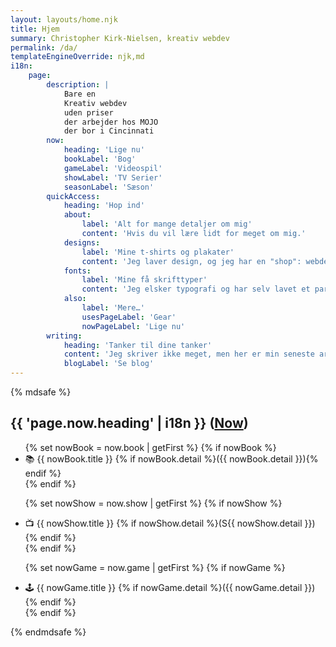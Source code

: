```yaml
---
layout: layouts/home.njk
title: Hjem
summary: Christopher Kirk-Nielsen, kreativ webdev
permalink: /da/
templateEngineOverride: njk,md
i18n:
    page:
        description: |
            Bare en
            Kreativ webdev
            uden priser
            der arbejder hos MOJO
            der bor i Cincinnati
        now:
            heading: 'Lige nu'
            bookLabel: 'Bog'
            gameLabel: 'Videospil'
            showLabel: 'TV Serier'
            seasonLabel: 'Sæson'
        quickAccess:
            heading: 'Hop ind'
            about:
                label: 'Alt for mange detaljer om mig'
                content: 'Hvis du vil lære lidt for meget om mig.'
            designs:
                label: 'Mine t-shirts og plakater'
                content: 'Jeg laver design, og jeg har en "shop": webdev, biograf/TV, videospil...'
            fonts:
                label: 'Mine få skrifttyper'
                content: 'Jeg elsker typografi og har selv lavet et par skrifttyper.'
            also:
                label: 'Mere…'
                usesPageLabel: 'Gear'
                nowPageLabel: 'Lige nu'
        writing:
            heading: 'Tanker til dine tanker'
            content: 'Jeg skriver ikke meget, men her er min seneste artikel. Jeg har også en RSS feed!'
            blogLabel: 'Se blog'
---
```


{% mdsafe %}
<h2>{{ 'page.now.heading' | i18n }} (<a href="/now/" class="heading-anchor">Now</a>)</h2>
<ul class="inline-list" role="list" style="--separator:radial-gradient(circle at 50%, currentColor 0.125em, transparent calc(0.125em + 1px))">
{% set nowBook = now.book | getFirst %}
{% if nowBook %}
    <li>
        <span aria-label="{{ 'page.now.bookLabel' | i18n }}">📚</span>&nbsp;{{ nowBook.title }}
        {% if nowBook.detail %}({{ nowBook.detail }}){% endif %}
    </li>
{% endif %}

{% set nowShow = now.show | getFirst %}
{% if nowShow %}
    <li>
        <span aria-label="{{ 'page.now.showLabel' | i18n }}">📺</span>&nbsp;{{ nowShow.title }}
        {% if nowShow.detail %}(<span arial-label="{{ 'page.now.seasonLabel' | i18n }}">S</span>{{ nowShow.detail }}){% endif %}
    </li>
{% endif %}

{% set nowGame = now.game | getFirst %}
{% if nowGame %}
    <li>
        <span aria-label="{{ 'page.now.gameLabel' | i18n }}">🕹️</span>&nbsp;{{ nowGame.title }}
        {% if nowGame.detail %}({{ nowGame.detail }}){% endif %}
    </li>
{% endif %}
</ul>
{% endmdsafe %}